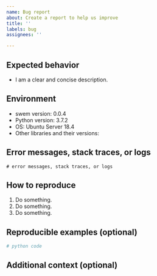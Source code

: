 ```yaml
---
name: Bug report
about: Create a report to help us improve
title: ''
labels: bug
assignees: ''

---
```


## Expected behavior
- I am a clear and concise description.

## Environment

- swem version: 0.0.4
- Python version: 3.7.2
- OS: Ubuntu Server 18.4
- Other libraries and their versions:

## Error messages, stack traces, or logs

```
# error messages, stack traces, or logs
```

## How to reproduce

1. Do something.
2. Do something.
3. Do something.

## Reproducible examples (optional)

```python
# python code
```

## Additional context (optional)
